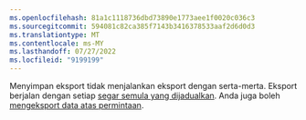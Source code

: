 ```yaml
---
ms.openlocfilehash: 81a1c1118736dbd73890e1773aee1f0020c036c3
ms.sourcegitcommit: 594081c82ca385f7143b3416378533aaf2d6d0d3
ms.translationtype: MT
ms.contentlocale: ms-MY
ms.lasthandoff: 07/27/2022
ms.locfileid: "9199199"
---
```

Menyimpan eksport tidak menjalankan eksport dengan serta-merta. Eksport berjalan dengan setiap [segar semula yang dijadualkan](../system.md#schedule-tab). Anda juga boleh [mengeksport data atas permintaan](../export-destinations.md#run-exports-on-demand).